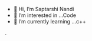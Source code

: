 - 👋 Hi, I’m Saptarshi Nandi
- 👀 I’m interested in ...Code
- 🌱 I’m currently learning ...c++

.

<!---
sonai0318Y/sonai0318Y is a ✨ special ✨ repository because its `README.md` (this file) appears on your GitHub profile.
You can click the Preview link to take a look at your changes.
--->
